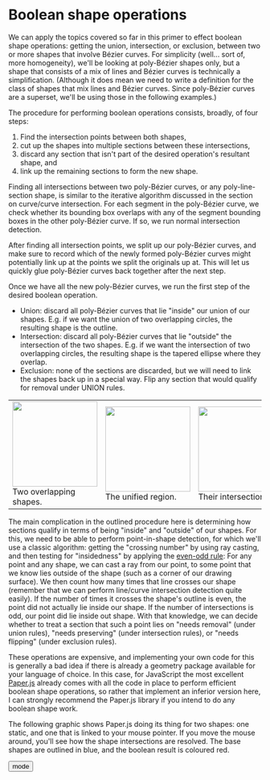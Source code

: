 # Boolean shape operations

We can apply the topics covered so far in this primer to effect boolean shape operations: getting the union, intersection, or exclusion, between two or more shapes that involve Bézier curves. For simplicity (well... sort of, more homogeneity), we'll be looking at poly-Bézier shapes only, but a shape that consists of a mix of lines and Bézier curves is technically a simplification. (Although it does mean we need to write a definition for the class of shapes that mix lines and Bézier curves. Since poly-Bézier curves are a superset, we'll be using those in the following examples.)

The procedure for performing boolean operations consists, broadly, of four steps:

1. Find the intersection points between both shapes,
2. cut up the shapes into multiple sections between these intersections,
3. discard any section that isn't part of the desired operation's resultant shape, and
4. link up the remaining sections to form the new shape.

Finding all intersections between two poly-Bézier curves, or any poly-line-section shape, is similar to the iterative algorithm discussed in the section on curve/curve intersection. For each segment in the poly-Bézier curve, we check whether its bounding box overlaps with any of the segment bounding boxes in the other poly-Bézier curve. If so, we run normal intersection detection.

After finding all intersection points, we split up our poly-Bézier curves, and make sure to record which of the newly formed poly-Bézier curves might potentially link up at the points we split the originals up at. This will let us quickly glue poly-Bézier curves back together after the next step.

Once we have all the new poly-Bézier curves, we run the first step of the desired boolean operation.

- Union: discard all poly-Bézier curves that lie "inside" our union of our shapes. E.g. if we want the union of two overlapping circles, the resulting shape is the outline.
- Intersection: discard all poly-Bézier curves that lie "outside" the intersection of the two shapes. E.g. if we want the intersection of two overlapping circles, the resulting shape is the tapered ellipse where they overlap.
- Exclusion: none of the sections are discarded, but we will need to link the shapes back up in a special way. Flip any section that would qualify for removal under UNION rules.

<table class="sketch"><tbody><tr>
  <td class="labeled-image">
    <img src="images/op_base.gif" height="169"/>
    Two overlapping shapes.
  </td>
  <td class="labeled-image">
    <img src="images/op_union.gif" height="169"/>
    The unified region.
  </td>
  <td class="labeled-image">
    <img src="images/op_intersection.gif" height="169"/>
    Their intersection.
  </td>
  <td class="labeled-image">
    <img src="images/op_exclusion.gif" height="169"/>
    Their exclusion regions.
  </td>
</tr></tbody></table>

The main complication in the outlined procedure here is determining how sections qualify in terms of being "inside" and "outside" of our shapes. For this, we need to be able to perform point-in-shape detection, for which we'll use a classic algorithm: getting the "crossing number" by using ray casting, and then testing for "insidedness" by applying the [even-odd rule](http://folk.uio.no/bjornw/doc/bifrost-ref/bifrost-ref-12.html): For any point and any shape, we can cast a ray from our point, to some point that we know lies outside of the shape (such as a corner of our drawing surface). We then count how many times that line crosses our shape (remember that we can perform line/curve intersection detection quite easily). If the number of times it crosses the shape's outline is even, the point did not actually lie inside our shape. If the number of intersections is odd, our point did lie inside out shape. With that knowledge, we can decide whether to treat a section that such a point lies on "needs removal" (under union rules), "needs preserving" (under intersection rules), or "needs flipping" (under exclusion rules).

These operations are expensive, and implementing your own code for this is generally a bad idea if there is already a geometry package available for your language of choice. In this case, for JavaScript the most excellent [Paper.js](http://paperjs.org) already comes with all the code in place to perform efficient boolean shape operations, so rather that implement an inferior version here, I can strongly recommend the Paper.js library if you intend to do any boolean shape work.

The following graphic shows Paper.js doing its thing for two shapes: one static, and one that is linked to your mouse pointer. If you move the mouse around, you'll see how the shape intersections are resolved. The base shapes are outlined in blue, and the boolean result is coloured red.

<Graphic title="Boolean shape operations with Paper.js" paperjs={true} setup={this.setup} draw={this.draw} onMouseMove={this.onMouseMove}>
  <button onclick="() => this.setMode(mode)">mode</button>
</Graphic>
